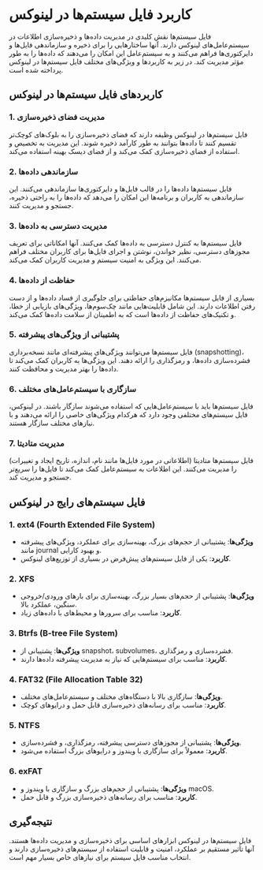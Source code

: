 # کاربرد فایل سیستم‌ها در لینوکس

فایل سیستم‌ها نقش کلیدی در مدیریت داده‌ها و ذخیره‌سازی اطلاعات در سیستم‌عامل‌های لینوکس دارند. آنها ساختارهایی را برای ذخیره و سازماندهی فایل‌ها و دایرکتوری‌ها فراهم می‌کنند و به سیستم‌عامل این امکان را می‌دهند که داده‌ها را به طور مؤثر مدیریت کند. در زیر به کاربردها و ویژگی‌های مختلف فایل سیستم‌ها در لینوکس پرداخته شده است.

## کاربردهای فایل سیستم‌ها در لینوکس

### 1. **مدیریت فضای ذخیره‌سازی**

فایل سیستم‌ها در لینوکس وظیفه دارند که فضای ذخیره‌سازی را به بلوک‌های کوچک‌تر تقسیم کنند تا داده‌ها بتوانند به طور کارآمد ذخیره شوند. این مدیریت به تخصیص و استفاده از فضای ذخیره‌سازی کمک می‌کند و از فضای دیسک بهینه استفاده می‌کند.

### 2. **سازماندهی داده‌ها**

فایل سیستم‌ها داده‌ها را در قالب فایل‌ها و دایرکتوری‌ها سازماندهی می‌کنند. این سازماندهی به کاربران و برنامه‌ها این امکان را می‌دهد که داده‌ها را به راحتی ذخیره، جستجو و مدیریت کنند.

### 3. **مدیریت دسترسی به داده‌ها**

فایل سیستم‌ها به کنترل دسترسی به داده‌ها کمک می‌کنند. آنها امکاناتی برای تعریف مجوزهای دسترسی، نظیر خواندن، نوشتن و اجرای فایل‌ها برای کاربران مختلف فراهم می‌کنند. این ویژگی به امنیت سیستم و مدیریت کاربران کمک می‌کند.

### 4. **حفاظت از داده‌ها**

بسیاری از فایل سیستم‌ها مکانیزم‌های حفاظتی برای جلوگیری از فساد داده‌ها و از دست رفتن اطلاعات دارند. این شامل قابلیت‌هایی مانند چک‌سوم‌ها، ویژگی‌های بازیابی از خطا، و تکنیک‌های حفاظت از داده‌ها است که به اطمینان از سلامت داده‌ها کمک می‌کند.

### 5. **پشتیبانی از ویژگی‌های پیشرفته**

فایل سیستم‌ها می‌توانند ویژگی‌های پیشرفته‌ای مانند نسخه‌برداری (snapshotting)، فشرده‌سازی داده‌ها، و رمزگذاری را ارائه دهند. این ویژگی‌ها به کاربران کمک می‌کند تا داده‌ها را بهتر مدیریت و محافظت کنند.

### 6. **سازگاری با سیستم‌عامل‌های مختلف**

فایل سیستم‌ها باید با سیستم‌عامل‌هایی که استفاده می‌شوند سازگار باشند. در لینوکس، فایل سیستم‌های مختلفی وجود دارد که هرکدام ویژگی‌های خاصی را ارائه می‌دهند و با نیازهای مختلف سازگار هستند.

### 7. **مدیریت متادیتا**

فایل سیستم‌ها متادیتا (اطلاعاتی در مورد فایل‌ها مانند نام، اندازه، تاریخ ایجاد و تغییرات) را مدیریت می‌کنند. این اطلاعات به سیستم‌عامل کمک می‌کند تا فایل‌ها را سریع‌تر جستجو و مدیریت کند.

## فایل سیستم‌های رایج در لینوکس

### **1. ext4 (Fourth Extended File System)**

- **ویژگی‌ها**: پشتیبانی از حجم‌های بزرگ، بهینه‌سازی برای عملکرد، ویژگی‌های پیشرفته مانند journal و بهبود کارایی.
- **کاربرد**: یکی از فایل سیستم‌های پیش‌فرض در بسیاری از توزیع‌های لینوکس.

### **2. XFS**

- **ویژگی‌ها**: پشتیبانی از حجم‌های بسیار بزرگ، بهینه‌سازی برای بارهای ورودی/خروجی سنگین، عملکرد بالا.
- **کاربرد**: مناسب برای سرورها و محیط‌های با داده‌های زیاد.

### **3. Btrfs (B-tree File System)**

- **ویژگی‌ها**: پشتیبانی از snapshot، subvolumes، فشرده‌سازی و رمزگذاری.
- **کاربرد**: مناسب برای سیستم‌هایی که نیاز به مدیریت پیشرفته داده‌ها دارند.

### **4. FAT32 (File Allocation Table 32)**

- **ویژگی‌ها**: سازگاری بالا با دستگاه‌های مختلف و سیستم‌عامل‌های مختلف.
- **کاربرد**: مناسب برای رسانه‌های ذخیره‌سازی قابل حمل و درایوهای کوچک.

### **5. NTFS**

- **ویژگی‌ها**: پشتیبانی از مجوزهای دسترسی پیشرفته، رمزگذاری، و فشرده‌سازی.
- **کاربرد**: معمولاً برای سازگاری با ویندوز و درایوهای بزرگ استفاده می‌شود.

### **6. exFAT**

- **ویژگی‌ها**: پشتیبانی از حجم‌های بزرگ و سازگاری با ویندوز و macOS.
- **کاربرد**: مناسب برای رسانه‌های ذخیره‌سازی بزرگ و قابل حمل.

## نتیجه‌گیری

فایل سیستم‌ها در لینوکس ابزارهای اساسی برای ذخیره‌سازی و مدیریت داده‌ها هستند. آنها تأثیر مستقیم بر عملکرد، امنیت و قابلیت استفاده از سیستم‌های ذخیره‌سازی دارند و انتخاب مناسب فایل سیستم برای نیازهای خاص بسیار مهم است.

